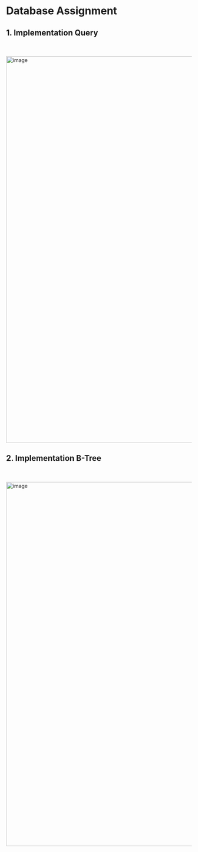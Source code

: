 # Database Assignment
## 1. Implementation Query
<br></br>
<img width="1047" alt="image" src="https://user-images.githubusercontent.com/75569293/140957902-fb185287-ebf4-4014-8036-4d5249b46554.png">
## 2. Implementation B-Tree
 <br></br>
<img width="986" alt="image" src="https://user-images.githubusercontent.com/75569293/140958670-2015877d-015c-4ced-92e6-0d8791239649.png">
